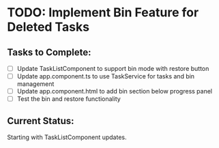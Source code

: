 # TODO: Implement Bin Feature for Deleted Tasks

## Tasks to Complete:
- [ ] Update TaskListComponent to support bin mode with restore button
- [ ] Update app.component.ts to use TaskService for tasks and bin management
- [ ] Update app.component.html to add bin section below progress panel
- [ ] Test the bin and restore functionality

## Current Status:
Starting with TaskListComponent updates.
